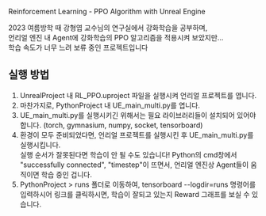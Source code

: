 Reinforcement Learning - PPO Algorithm with Unreal Engine

2023 여름방학 때 강형엽 교수님의 연구실에서 강화학습을 공부하며,  
언리얼 엔진 내 Agent에 강화학습의 PPO 알고리즘을 적용시켜 보았지만...  
학습 속도가 너무 느려 보류 중인 프로젝트입니다  


## 실행 방법
1. UnrealProject 내 RL_PPO.uproject 파일을 실행시켜 언리얼 프로젝트를 엽니다.
2. 마찬가지로, PythonProject 내 UE_main_multi.py를 엽니다.
3. UE_main_multi.py를 실행시키긴 위해서는 필요 라이브러리들이 설치되어 있어야 합니다.
   (torch, gymnasium, numpy, socket, tensorboard)
4. 환경이 모두 준비되었다면, 언리얼 프로젝트를 실행시킨 후 UE_main_multi.py를 실행시킵니다.  
   실행 순서가 잘못된다면 학습이 안 될 수도 있습니다!
   Python의 cmd창에서 "successfully connected", "timestep"이 뜨면서, 언리얼 엔진상 Agent들이 움직이면 학습 중인 겁니다.
5. PythonProject > runs 폴더로 이동하여,
   tensorboard --logdir=runs
   명령어를 입력하시어 링크를 클릭하시면, 학습이 잘되고 있는지 Reward 그래프를 보실 수 있습니다.
